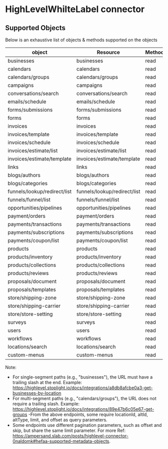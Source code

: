# HighLevelWhilteLabel connector


## Supported Objects 
Below is an exhaustive list of objects & methods supported on the objects

| object                       | Resource                     | Method|
| -----------------------------| -----------------------------| ------|
| businesses                   | businesses                   | read  |
| calendars                    | calendars                    | read  |
| calendars/groups             | calendars/groups             | read  |
| campaigns                    | campaigns                    | read  |
| conversations/search         | conversations/search         | read  |
| emails/schedule              | emails/schedule              | read  |
| forms/submissions            | forms/submissions            | read  |
| forms                        | forms                        | read  |
| invoices                     | invoices                     | read  |
| invoices/template            | invoices/template            | read  |
| invoices/schedule            | invoices/schedule            | read  |
| invoices/estimate/list       | invoices/estimate/list       | read  |
| invoices/estimate/template   | invoices/estimate/template   | read  |
| links                        | links                        | read  |
| blogs/authors                | blogs/authors                | read  |
| blogs/categories             | blogs/categories             | read  |
| funnels/lookup/redirect/list | funnels/lookup/redirect/list | read  |
| funnels/funnel/list          | funnels/funnel/list          | read  |
| opportunities/pipelines      | opportunities/pipelines      | read  |
| payment/orders               | payment/orders               | read  |
| payments/transactions        | payments/transactions        | read  |
| payments/subscriptions       | payments/subscriptions       | read  |
| payments/coupon/list         | payments/coupon/list         | read  |
| products                     | products                     | read  |
| products/inventory           | products/inventory           | read  |
| products/collections         | products/collections         | read  |
| products/reviews             | products/reviews             | read  |
| proposals/document           | proposals/document           | read  |
| proposals/templates          | proposals/templates          | read  |
| store/shipping-zone          | store/shipping-zone          | read  |
| store/shipping-carrier       | store/shipping-carrier       | read  |
| store/store-setting          | store/store-setting          | read  |
| surveys                      | surveys                      | read  |
| users                        | users                        | read  |
| workflows                    | workflows                    | read  |
| locations/search             | locations/search             | read  |
| custom-menus                 | custom-menus                 | read  |

Note:
 - For single-segment paths (e.g., "businesses"), the URL must have a trailing slash at the end.
   Example: https://highlevel.stoplight.io/docs/integrations/a8db8afcbe0a3-get-businesses-by-location
 - For multi-segment paths (e.g., "calendars/groups"), the URL does not require a trailing slash.
   Example: https://highlevel.stoplight.io/docs/integrations/89e47b6c05e67-get-groups
 -From the above endpoints, some require locationId, altId, altType, limit, and offset as query parameters.
 - Some endpoints use different pagination parameters, such as offset and skip, but share the same limit parameter.
 For more Ref: https://ampersand.slab.com/posts/highlevel-connector-0naldomk#hefaa-supported-metadata-objects.